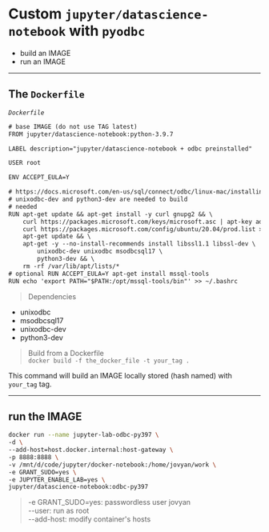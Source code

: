 # Custom `jupyter/datascience-notebook` with `pyodbc`
* build an IMAGE
* run an IMAGE

---

## The `Dockerfile`
_`Dockerfile`_
```txt
# base IMAGE (do not use TAG latest)
FROM jupyter/datascience-notebook:python-3.9.7

LABEL description="jupyter/datascience-notebook + odbc preinstalled"

USER root

ENV ACCEPT_EULA=Y

# https://docs.microsoft.com/en-us/sql/connect/odbc/linux-mac/installing-the-microsoft-odbc-driver-for-sql-server?view=sql-server-ver15
# unixodbc-dev and python3-dev are needed to build
# needed
RUN apt-get update && apt-get install -y curl gnupg2 && \
	curl https://packages.microsoft.com/keys/microsoft.asc | apt-key add - && \
	curl https://packages.microsoft.com/config/ubuntu/20.04/prod.list > /etc/apt/sources.list.d/mssql-release.list && \
	apt-get update && \
	apt-get -y --no-install-recommends install libssl1.1 libssl-dev \
		unixodbc-dev unixodbc msodbcsql17 \
		python3-dev && \
	rm -rf /var/lib/apt/lists/* 
# optional RUN ACCEPT_EULA=Y apt-get install mssql-tools
RUN echo 'export PATH="$PATH:/opt/mssql-tools/bin"' >> ~/.bashrc
```

> Dependencies
* unixodbc
* msodbcsql17  
* unixodbc-dev
* python3-dev

> Build from a Dockerfile  
`docker build -f the_docker_file -t your_tag .`  

This command will build an IMAGE locally stored (hash named) with `your_tag` tag.

--- 

## run the IMAGE
```sh
docker run --name jupyter-lab-odbc-py397 \
-d \
--add-host=host.docker.internal:host-gateway \
-p 8888:8888 \
-v /mnt/d/code/jupyter/docker-notebook:/home/jovyan/work \
-e GRANT_SUDO=yes \
-e JUPYTER_ENABLE_LAB=yes \
jupyter/datascience-notebook:odbc-py397
```
  
>-e GRANT_SUDO=yes: passwordless user jovyan  
--user: run as root  
--add-host: modify container's hosts  

[build-odbc]: https://docs.microsoft.com/en-us/sql/connect/odbc/linux-mac/installing-the-microsoft-odbc-driver-for-sql-server?view=sql-server-ver15


